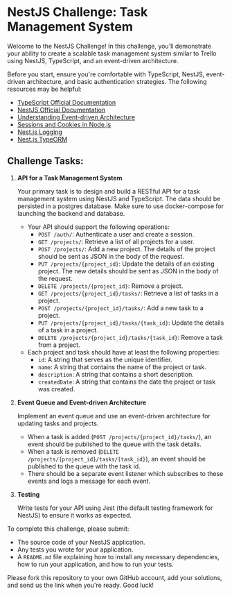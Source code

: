 # NestJS Challenge: Task Management System

Welcome to the NestJS Challenge! In this challenge, you'll demonstrate your ability to create a scalable task management system similar to Trello using NestJS, TypeScript, and an event-driven architecture.

Before you start, ensure you're comfortable with TypeScript, NestJS, event-driven architecture, and basic authentication strategies. The following resources may be helpful:

- [TypeScript Official Documentation](https://www.typescriptlang.org/docs/)
- [NestJS Official Documentation](https://docs.nestjs.com/)
- [Understanding Event-driven Architecture](https://docs.nestjs.com/techniques/events)
- [Sessions and Cookies in Node.js](https://docs.nestjs.com/security/authentication)
- [Nest.js Logging](https://docs.nestjs.com/techniques/logger)
- [Nest.js TypeORM](https://docs.nestjs.com/techniques/database)
## Challenge Tasks:

1. **API for a Task Management System**

   Your primary task is to design and build a RESTful API for a task management system using NestJS and TypeScript. The data should be persisted in a postgres database. Make sure to use docker-compose for launching the backend and database.

    - Your API should support the following operations:
        - `POST /auth/`: Authenticate a user and create a session.
        - `GET /projects/`: Retrieve a list of all projects for a user.
        - `POST /projects/`: Add a new project. The details of the project should be sent as JSON in the body of the request.
        - `PUT /projects/{project_id}`: Update the details of an existing project. The new details should be sent as JSON in the body of the request.
        - `DELETE /projects/{project_id}`: Remove a project.
        - `GET /projects/{project_id}/tasks/`: Retrieve a list of tasks in a project.
        - `POST /projects/{project_id}/tasks/`: Add a new task to a project.
        - `PUT /projects/{project_id}/tasks/{task_id}`: Update the details of a task in a project.
        - `DELETE /projects/{project_id}/tasks/{task_id}`: Remove a task from a project.
    - Each project and task should have at least the following properties:
        - `id`: A string that serves as the unique identifier.
        - `name`: A string that contains the name of the project or task.
        - `description`: A string that contains a short description.
        - `createdDate`: A string that contains the date the project or task was created.

2. **Event Queue and Event-driven Architecture**

   Implement an event queue and use an event-driven architecture for updating tasks and projects.

    - When a task is added (`POST /projects/{project_id}/tasks/`), an event should be published to the queue with the task details.
    - When a task is removed (`DELETE /projects/{project_id}/tasks/{task_id}`), an event should be published to the queue with the task id.
    - There should be a separate event listener which subscribes to these events and logs a message for each event.

3. **Testing**

   Write tests for your API using Jest (the default testing framework for NestJS) to ensure it works as expected.

To complete this challenge, please submit:

- The source code of your NestJS application.
- Any tests you wrote for your application.
- A `README.md` file explaining how to install any necessary dependencies, how to run your application, and how to run your tests.

Please fork this repository to your own GitHub account, add your solutions, and send us the link when you're ready. Good luck!